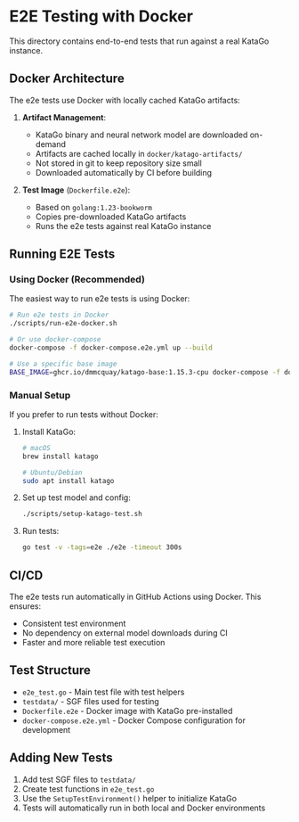 # E2E Testing with Docker

This directory contains end-to-end tests that run against a real KataGo instance.

## Docker Architecture

The e2e tests use Docker with locally cached KataGo artifacts:

1. **Artifact Management**:
   - KataGo binary and neural network model are downloaded on-demand
   - Artifacts are cached locally in `docker/katago-artifacts/`
   - Not stored in git to keep repository size small
   - Downloaded automatically by CI before building

2. **Test Image** (`Dockerfile.e2e`):
   - Based on `golang:1.23-bookworm`
   - Copies pre-downloaded KataGo artifacts
   - Runs the e2e tests against real KataGo instance

## Running E2E Tests

### Using Docker (Recommended)

The easiest way to run e2e tests is using Docker:

```bash
# Run e2e tests in Docker
./scripts/run-e2e-docker.sh

# Or use docker-compose
docker-compose -f docker-compose.e2e.yml up --build

# Use a specific base image
BASE_IMAGE=ghcr.io/dmmcquay/katago-base:1.15.3-cpu docker-compose -f docker-compose.e2e.yml up --build
```

### Manual Setup

If you prefer to run tests without Docker:

1. Install KataGo:
   ```bash
   # macOS
   brew install katago
   
   # Ubuntu/Debian
   sudo apt install katago
   ```

2. Set up test model and config:
   ```bash
   ./scripts/setup-katago-test.sh
   ```

3. Run tests:
   ```bash
   go test -v -tags=e2e ./e2e -timeout 300s
   ```

## CI/CD

The e2e tests run automatically in GitHub Actions using Docker. This ensures:
- Consistent test environment
- No dependency on external model downloads during CI
- Faster and more reliable test execution

## Test Structure

- `e2e_test.go` - Main test file with test helpers
- `testdata/` - SGF files used for testing
- `Dockerfile.e2e` - Docker image with KataGo pre-installed
- `docker-compose.e2e.yml` - Docker Compose configuration for development

## Adding New Tests

1. Add test SGF files to `testdata/`
2. Create test functions in `e2e_test.go`
3. Use the `SetupTestEnvironment()` helper to initialize KataGo
4. Tests will automatically run in both local and Docker environments